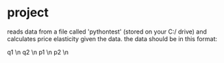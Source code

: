 # project
reads data from a file called 'pythontest' (stored on your C:/ drive) and calculates price elasticity given the data. the data should be in this format:

q1 \n
q2 \n
p1 \n
p2 \n
